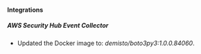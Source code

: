 #### Integrations
##### AWS Security Hub Event Collector
- Updated the Docker image to: *demisto/boto3py3:1.0.0.84060*.
